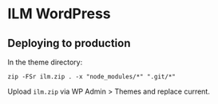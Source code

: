 # ILM WordPress

## Deploying to production

In the theme directory:

```
zip -FSr ilm.zip . -x "node_modules/*" ".git/*"
```

Upload `ilm.zip` via WP Admin > Themes and replace current.